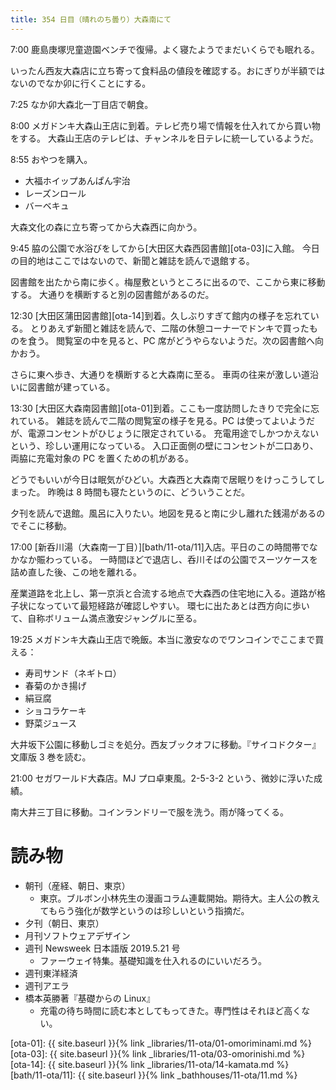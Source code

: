```yaml
---
title: 354 日目（晴れのち曇り）大森南にて
---
```


7:00 鹿島庚塚児童遊園ベンチで復帰。よく寝たようでまだいくらでも眠れる。

いったん西友大森店に立ち寄って食料品の値段を確認する。おにぎりが半額ではないのでなか卯に行くことにする。

7:25 なか卯大森北一丁目店で朝食。

8:00 メガドンキ大森山王店に到着。テレビ売り場で情報を仕入れてから買い物をする。
大森山王店のテレビは、チャンネルを日テレに統一しているようだ。

8:55 おやつを購入。
* 大福ホイップあんぱん宇治
* レーズンロール
* バーベキュ

大森文化の森に立ち寄ってから大森西に向かう。

9:45 脇の公園で水浴びをしてから[大田区大森西図書館][ota-03]に入館。
今日の目的地はここではないので、新聞と雑誌を読んで退館する。

図書館を出たから南に歩く。梅屋敷というところに出るので、ここから東に移動する。
大通りを横断すると別の図書館があるのだ。

12:30 [大田区蒲田図書館][ota-14]到着。久しぶりすぎて館内の様子を忘れている。
とりあえず新聞と雑誌を読んで、二階の休憩コーナーでドンキで買ったものを食う。
閲覧室の中を見ると、PC 席がどうやらないようだ。次の図書館へ向かおう。

さらに東へ歩き、大通りを横断すると大森南に至る。
車両の往来が激しい道沿いに図書館が建っている。

13:30 [大田区大森南図書館][ota-01]到着。ここも一度訪問したきりで完全に忘れている。
雑誌を読んで二階の閲覧室の様子を見る。PC は使ってよいようだが、電源コンセントがひじょうに限定されている。
充電用途でしかつかえないという、珍しい運用になっている。
入口正面側の壁にコンセントが二口あり、両脇に充電対象の PC を置くための机がある。

どうでもいいが今日は眠気がひどい。大森西と大森南で居眠りをけっこうしてしまった。
昨晩は 8 時間も寝たというのに、どういうことだ。

夕刊を読んで退館。風呂に入りたい。地図を見ると南に少し離れた銭湯があるのでそこに移動。

17:00 [新呑川湯（大森南一丁目）][bath/11-ota/11]入店。平日のこの時間帯でなかなか賑わっている。
一時間ほどで退店し、呑川そばの公園でスーツケースを詰め直した後、この地を離れる。

産業道路を北上し、第一京浜と合流する地点で大森西の住宅地に入る。道路が格子状になっていて最短経路が確認しやすい。
環七に出たあとは西方向に歩いて、自称ボリューム満点激安ジャングルに至る。

19:25 メガドンキ大森山王店で晩飯。本当に激安なのでワンコインでここまで買える：
* 寿司サンド（ネギトロ）
* 春菊のかき揚げ
* 絹豆腐
* ショコラケーキ
* 野菜ジュース

大井坂下公園に移動しゴミを処分。西友ブックオフに移動。『サイコドクター』文庫版 3 巻を読む。

21:00 セガワールド大森店。MJ プロ卓東風。2-5-3-2 という、微妙に浮いた成績。

南大井三丁目に移動。コインランドリーで服を洗う。雨が降ってくる。

# 読み物

* 朝刊（産経、朝日、東京）
  * 東京。ブルボン小林先生の漫画コラム連載開始。期待大。主人公の教えてもらう強化が数学というのは珍しいという指摘だ。
* 夕刊（朝日、東京）
* 月刊ソフトウェアデザイン
* 週刊 Newsweek 日本語版 2019.5.21 号
  * ファーウェイ特集。基礎知識を仕入れるのにいいだろう。
* 週刊東洋経済
* 週刊アエラ
* 橋本英勝著『基礎からの Linux』
  * 充電の待ち時間に読む本としてもってきた。専門性はそれほど高くない。

[ota-01]: {{ site.baseurl }}{% link _libraries/11-ota/01-omoriminami.md %}
[ota-03]: {{ site.baseurl }}{% link _libraries/11-ota/03-omorinishi.md %}
[ota-14]: {{ site.baseurl }}{% link _libraries/11-ota/14-kamata.md %}
[bath/11-ota/11]: {{ site.baseurl }}{% link _bathhouses/11-ota/11.md %}
